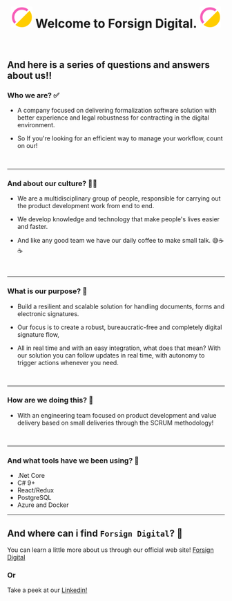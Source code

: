 <h1 align="center"><img src="https://github.com/forsign-digital/a-member/blob/main/ForSign-Logotipo_Aurora%20Icone%20Colorido.svg" width="50"> Welcome to Forsign Digital. <img src="https://github.com/forsign-digital/a-member/blob/main/ForSign-Logotipo_Aurora%20Icone%20Colorido.svg" width="50"> </h1>

<br/>

## And here is a series of questions and answers about us‼️


 ### Who we are? ✅

* A company focused on delivering formalization software solution with better experience and legal robustness for contracting in the digital environment.

* So If you're looking for an efficient way to manage your workflow, count on our!
<br/>

----

 ### And about our culture? ✌🏾

 * We are a multidisciplinary group of people, responsible for carrying out the product development work from end to end.
 
 * We develop knowledge and technology that make people's lives easier and faster.
 
 * And like any good team we have our daily coffee to make small talk. 😅☕☕
<br/>

----

 ### What is our purpose? 🎯

* Build a resilient and scalable solution for handling documents, forms and electronic signatures.

* Our focus is to create a robust, bureaucratic-free and completely digital signature flow,

* All in real time and with an easy integration, what does that mean? With our solution you can follow updates in real time, with autonomy to trigger actions whenever you need.
<br/>

----

 ### How are we doing this? 🔑

* With an engineering team focused on product development and value delivery based on small deliveries through the SCRUM methodology!
<br/>

----

 ### And what tools have we been using? 🔨

* .Net Core
* C# 9+
* React/Redux
* PostgreSQL
* Azure and Docker

----

 ## And where can i find `Forsign Digital`? 🔎

You can learn a little more about us through our official web site! [Forsign Digital](https://www.forsign.digital/)

### Or

Take a peek at our [Linkedin!](https://www.linkedin.com/company/formalizar-e-signature/mycompany/) 

